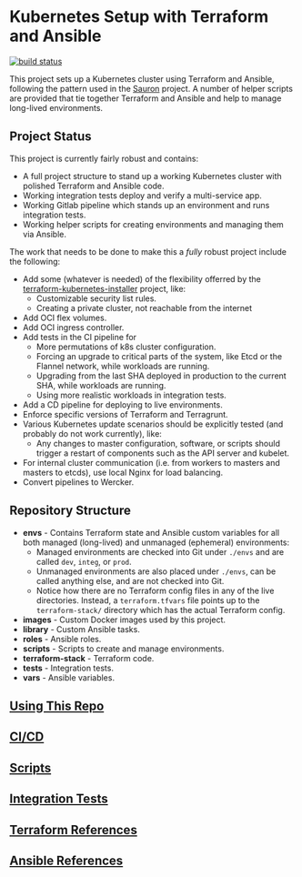 # Kubernetes Setup with Terraform and Ansible

[![build status](https://gitlab-odx.oracle.com/sre/k8s-terraform-ansible/badges/master/build.svg)](https://gitlab-odx.oracle.com/sre/k8s-terraform-ansible/commits/master)

This project sets up a Kubernetes cluster using Terraform and Ansible, following the pattern used in the 
[Sauron](https://gitlab-odx.oracle.com/sre/sauron) project.  A number of helper scripts are provided that tie
together Terraform and Ansible and help to manage long-lived environments.

## Project Status

This project is currently fairly robust and contains: 
- A full project structure to stand up a working Kubernetes cluster with polished Terraform and Ansible code.
- Working integration tests deploy and verify a multi-service app.
- Working Gitlab pipeline which stands up an environment and runs integration tests.
- Working helper scripts for creating environments and managing them via Ansible. 

The work that needs to be done to make this a *fully* robust project include the following:
- Add some (whatever is needed) of the flexibility offerred by the [terraform-kubernetes-installer](https://github.com/oracle/terraform-kubernetes-installer)
project, like:
  - Customizable security list rules.
  - Creating a private cluster, not reachable from the internet
- Add OCI flex volumes.
- Add OCI ingress controller.
- Add tests in the CI pipeline for
  - More permutations of k8s cluster configuration.
  - Forcing an upgrade to critical parts of the system, like Etcd or the Flannel network, while workloads are running.
  - Upgrading from the last SHA deployed in production to the current SHA, while workloads are running.
  - Using more realistic workloads in integration tests.
- Add a CD pipeline for deploying to live environments.
- Enforce specific versions of Terraform and Terragrunt.
- Various Kubernetes update scenarios should be explicitly tested (and probably do not work currently), like:
  - Any changes to master configuration, software, or scripts should trigger a restart of components such as the API
   server and kubelet.
- For internal cluster communication (i.e. from workers to masters and masters to etcds), use local Nginx for load balancing.
- Convert pipelines to Wercker.

## Repository Structure

* **envs** - Contains Terraform state and Ansible custom variables for all both managed (long-lived) and unmanaged
(ephemeral) environments:
  * Managed environments are checked into Git under `./envs` and are called `dev`, `integ`, or `prod`.  
  * Unmanaged environments are also placed under `./envs`, can be called anything else, and are not checked into Git. 
  * Notice how there are no Terraform config files in any of the live directories. Instead, a `terraform.tfvars` 
  file points up to the `terraform-stack/` directory which has the actual Terraform config.
* **images** - Custom Docker images used by this project.
* **library** - Custom Ansible tasks.
* **roles** - Ansible roles.
* **scripts** - Scripts to create and manage environments.
* **terraform-stack** - Terraform code.
* **tests** - Integration tests.
* **vars** - Ansible variables.

## [Using This Repo](docs/usage.md)

## [CI/CD](docs/ci-cd.md)

## [Scripts](docs/scripts.md)

## [Integration Tests](tests/README.md)

## [Terraform References](docs/terraform.md)

## [Ansible References](docs/ansible.md)
